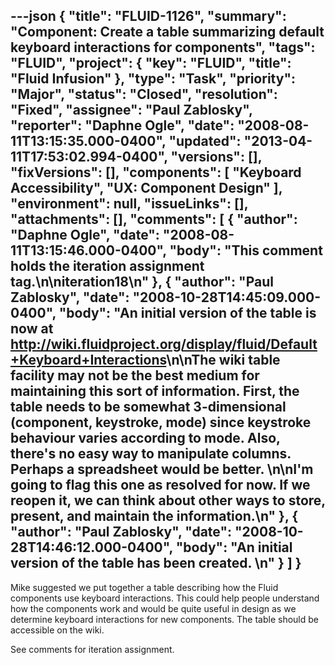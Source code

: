 ---json
{
  "title": "FLUID-1126",
  "summary": "Component:  Create a table summarizing default keyboard interactions for components",
  "tags": "FLUID",
  "project": {
    "key": "FLUID",
    "title": "Fluid Infusion"
  },
  "type": "Task",
  "priority": "Major",
  "status": "Closed",
  "resolution": "Fixed",
  "assignee": "Paul Zablosky",
  "reporter": "Daphne Ogle",
  "date": "2008-08-11T13:15:35.000-0400",
  "updated": "2013-04-11T17:53:02.994-0400",
  "versions": [],
  "fixVersions": [],
  "components": [
    "Keyboard Accessibility",
    "UX: Component Design"
  ],
  "environment": null,
  "issueLinks": [],
  "attachments": [],
  "comments": [
    {
      "author": "Daphne Ogle",
      "date": "2008-08-11T13:15:46.000-0400",
      "body": "This comment holds the iteration assignment tag.\n\niteration18\n"
    },
    {
      "author": "Paul Zablosky",
      "date": "2008-10-28T14:45:09.000-0400",
      "body": "An initial version of the table is now at <http://wiki.fluidproject.org/display/fluid/Default+Keyboard+Interactions>\n\nThe wiki table facility may not be the best medium for maintaining this sort of information.  First, the table needs to be somewhat 3-dimensional (component, keystroke, mode) since keystroke behaviour varies according to mode.  Also, there's no easy way to manipulate columns.  Perhaps a spreadsheet would be better. &#x20;\n\nI'm going to flag this one as resolved for now.  If we reopen it, we can think about other ways to store, present, and maintain the information.\n"
    },
    {
      "author": "Paul Zablosky",
      "date": "2008-10-28T14:46:12.000-0400",
      "body": "An initial version of the table has been created. &#x20;\n"
    }
  ]
}
---
Mike suggested we put together a table describing how the Fluid components use keyboard interactions.  This could help people understand how the components work and would be quite useful in design as we determine keyboard interactions for new components.  The table should be accessible on the wiki.

See comments for iteration assignment.

        